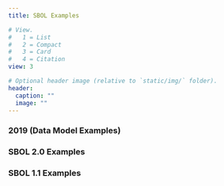 ```yaml
---
title: SBOL Examples

# View.
#   1 = List
#   2 = Compact
#   3 = Card
#   4 = Citation
view: 3

# Optional header image (relative to `static/img/` folder).
header:
  caption: ""
  image: ""
---
```


### 2019 (Data Model Examples)

### SBOL 2.0 Examples

### SBOL 1.1 Examples
